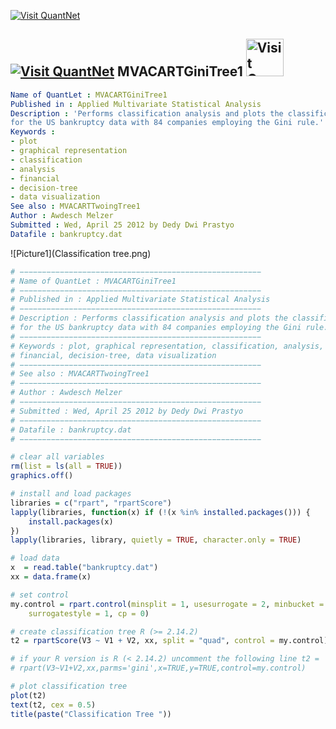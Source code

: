 
[<img src="https://github.com/QuantLet/Styleguide-and-Validation-procedure/blob/master/pictures/banner.png" alt="Visit QuantNet">](http://quantlet.de/index.php?p=info)

## [<img src="https://github.com/QuantLet/Styleguide-and-Validation-procedure/blob/master/pictures/qloqo.png" alt="Visit QuantNet">](http://quantlet.de/) **MVACARTGiniTree1** [<img src="https://github.com/QuantLet/Styleguide-and-Validation-procedure/blob/master/pictures/QN2.png" width="60" alt="Visit QuantNet 2.0">](http://quantlet.de/d3/ia)

```yaml
Name of QuantLet : MVACARTGiniTree1
Published in : Applied Multivariate Statistical Analysis
Description : 'Performs classification analysis and plots the classification tree
for the US bankruptcy data with 84 companies employing the Gini rule.'
Keywords :
- plot
- graphical representation
- classification
- analysis
- financial
- decision-tree
- data visualization
See also : MVACARTTwoingTree1
Author : Awdesch Melzer
Submitted : Wed, April 25 2012 by Dedy Dwi Prastyo
Datafile : bankruptcy.dat
```

![Picture1](Classification tree.png)


```r
# −−−−−−−−−−−−−−−−−−−−−−−−−−−−−−−−−−−−−−−−−−−−−−−−−−−−−−
# Name of QuantLet : MVACARTGiniTree1
# −−−−−−−−−−−−−−−−−−−−−−−−−−−−−−−−−−−−−−−−−−−−−−−−−−−−−−
# Published in : Applied Multivariate Statistical Analysis
# −−−−−−−−−−−−−−−−−−−−−−−−−−−−−−−−−−−−−−−−−−−−−−−−−−−−−−
# Description : Performs classification analysis and plots the classification tree
# for the US bankruptcy data with 84 companies employing the Gini rule.
# −−−−−−−−−−−−−−−−−−−−−−−−−−−−−−−−−−−−−−−−−−−−−−−−−−−−−−
# Keywords : plot, graphical representation, classification, analysis,
# financial, decision-tree, data visualization
# −−−−−−−−−−−−−−−−−−−−−−−−−−−−−−−−−−−−−−−−−−−−−−−−−−−−−−
# See also : MVACARTTwoingTree1
# −−−−−−−−−−−−−−−−−−−−−−−−−−−−−−−−−−−−−−−−−−−−−−−−−−−−−−
# Author : Awdesch Melzer
# −−−−−−−−−−−−−−−−−−−−−−−−−−−−−−−−−−−−−−−−−−−−−−−−−−−−−−
# Submitted : Wed, April 25 2012 by Dedy Dwi Prastyo
# −−−−−−−−−−−−−−−−−−−−−−−−−−−−−−−−−−−−−−−−−−−−−−−−−−−−−−
# Datafile : bankruptcy.dat
# −−−−−−−−−−−−−−−−−−−−−−−−−−−−−−−−−−−−−−−−−−−−−−−−−−−−−−

# clear all variables
rm(list = ls(all = TRUE))
graphics.off()

# install and load packages
libraries = c("rpart", "rpartScore")
lapply(libraries, function(x) if (!(x %in% installed.packages())) {
    install.packages(x)
})
lapply(libraries, library, quietly = TRUE, character.only = TRUE)

# load data
x  = read.table("bankruptcy.dat")
xx = data.frame(x)

# set control
my.control = rpart.control(minsplit = 1, usesurrogate = 2, minbucket = 1, maxdepth = 30, 
    surrogatestyle = 1, cp = 0)

# create classification tree R (>= 2.14.2)
t2 = rpartScore(V3 ~ V1 + V2, xx, split = "quad", control = my.control)

# if your R version is R (< 2.14.2) uncomment the following line t2 =
# rpart(V3~V1+V2,xx,parms='gini',x=TRUE,y=TRUE,control=my.control)

# plot classification tree
plot(t2)
text(t2, cex = 0.5)
title(paste("Classification Tree ")) 

```
